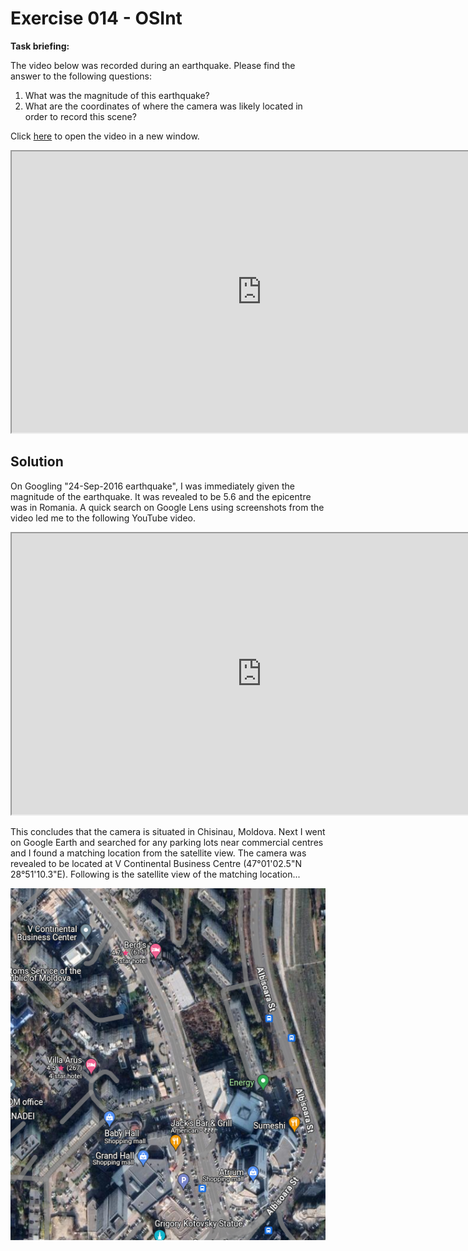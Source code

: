 # Exercise 014 - OSInt

**Task briefing:**  

The video below was recorded during an earthquake. Please find the answer to the following questions:

1. What was the magnitude of this earthquake?  
2. What are the coordinates of where the camera was likely located in order to record this scene?  

Click [here](https://youtu.be/myTG1LpMN7g) to open the video in a new window.

<iframe height="450" width="800" 
            src="https://www.youtube.com/embed/myTG1LpMN7g"> 
      </iframe>

## Solution

On Googling "24-Sep-2016 earthquake", I was immediately given the magnitude of the earthquake. It was revealed to be 5.6 and the epicentre was in Romania. A quick search on Google Lens using screenshots from the video led me to the following YouTube video.

<iframe height="450" width="800" 
            src="https://www.youtube.com/embed/lvGpouFqmJ0"> 
      </iframe>

This concludes that the camera is situated in Chisinau, Moldova. Next I went on Google Earth and searched for any parking lots near commercial centres and I found a matching location from the satellite view. The camera was revealed to be located at V Continental Business Centre (47°01'02.5"N 28°51'10.3"E). Following is the satellite view of the matching location...

![image](./location.png)
